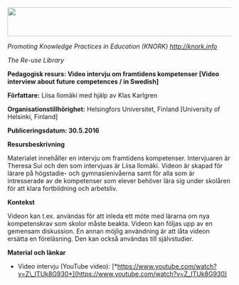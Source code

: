 <img src="md\img041/media/image01.png" width="624" height="65" />

*Promoting Knowledge Practices in Education (KNORK) http://knork.info*

*The Re-use Library*

**Pedagogisk resurs: Video intervju om framtidens kompetenser \[Video interview about future competences / in Swedish\]**

**Författare:** Liisa Ilomäki med hjälp av Klas Karlgren

**Organisationstillhörighet:** Helsingfors Universitet, Finland \[University of Helsinki, Finland\]

**Publiceringsdatum: 30.5.2016**

**Resursbeskrivning**

Materialet innehåller en intervju om framtidens kompetenser. Intervjuaren är Theresa Sui och den som intervjuas är Liisa Ilomäki. Videon är skapad för lärare på högstadie- och gymnasienivåerna samt för alla som är intresserade av de kompetenser som elever behöver lära sig under skolåren för att klara fortbildning och arbetsliv.

**Kontekst**

Videon kan t.ex. användas för att inleda ett möte med lärarna om nya kompetenskrav som skolor måste beakta. Videon kan följas upp av en gemensam diskussion. En annan möjlig användning är att låta videon ersätta en föreläsning. Den kan också användas till självstudier.

**Material och länkar**

-   Video intervju (YouTube video): [*https://www.youtube.com/watch?v=Z\_ITUk8G930*](https://www.youtube.com/watch?v=Z_ITUk8G930)



